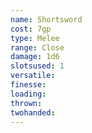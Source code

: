 ```yaml
---
name: Shortsword
cost: 7gp
type: Melee
range: Close
damage: 1d6
slotsused: 1
versatile: 
finesse: 
loading: 
thrown: 
twohanded:
---
```

